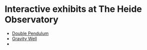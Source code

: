 
# Interactive exhibits at The Heide Observatory
* [Double Pendulum](doublepen.md)
* [Gravity Well](Gravity-well.md)
* 

